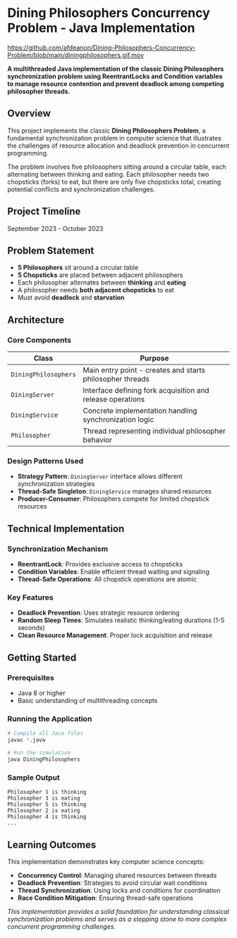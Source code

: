 # Dining Philosophers Concurrency Problem - Java Implementation
https://github.com/afdeanon/Dining-Philosophers-Concurrency-Problem/blob/main/diningphilosophers.gif.mov

**A multithreaded Java implementation of the classic Dining Philosophers synchronization problem using ReentrantLocks and Condition variables to manage resource contention and prevent deadlock among competing philosopher threads.**

## Overview

This project implements the classic **Dining Philosophers Problem**, a fundamental synchronization problem in computer science that illustrates the challenges of resource allocation and deadlock prevention in concurrent programming.

The problem involves five philosophers sitting around a circular table, each alternating between thinking and eating. Each philosopher needs two chopsticks (forks) to eat, but there are only five chopsticks total, creating potential conflicts and synchronization challenges.

## Project Timeline
September 2023 - October 2023

## Problem Statement

- **5 Philosophers** sit around a circular table
- **5 Chopsticks** are placed between adjacent philosophers
- Each philosopher alternates between **thinking** and **eating**
- A philosopher needs **both adjacent chopsticks** to eat
- Must avoid **deadlock** and **starvation**

## Architecture

### Core Components

| Class | Purpose |
|-------|---------|
| `DiningPhilosophers` | Main entry point - creates and starts philosopher threads |
| `DiningServer` | Interface defining fork acquisition and release operations |
| `DiningService` | Concrete implementation handling synchronization logic |
| `Philosopher` | Thread representing individual philosopher behavior |

### Design Patterns Used

- **Strategy Pattern**: `DiningServer` interface allows different synchronization strategies
- **Thread-Safe Singleton**: `DiningService` manages shared resources
- **Producer-Consumer**: Philosophers compete for limited chopstick resources

## Technical Implementation

### Synchronization Mechanism
- **ReentrantLock**: Provides exclusive access to chopsticks
- **Condition Variables**: Enable efficient thread waiting and signaling
- **Thread-Safe Operations**: All chopstick operations are atomic

### Key Features
- **Deadlock Prevention**: Uses strategic resource ordering
- **Random Sleep Times**: Simulates realistic thinking/eating durations (1-5 seconds)
- **Clean Resource Management**: Proper lock acquisition and release

## Getting Started

### Prerequisites
- Java 8 or higher
- Basic understanding of multithreading concepts

### Running the Application

```bash
# Compile all Java files
javac *.java

# Run the simulation
java DiningPhilosophers
```

### Sample Output
```
Philosopher 1 is thinking
Philosopher 3 is eating
Philosopher 5 is thinking
Philosopher 2 is eating
Philosopher 4 is thinking
...
```

## Learning Outcomes

This implementation demonstrates key computer science concepts:

- **Concurrency Control**: Managing shared resources between threads
- **Deadlock Prevention**: Strategies to avoid circular wait conditions
- **Thread Synchronization**: Using locks and conditions for coordination
- **Race Condition Mitigation**: Ensuring thread-safe operations

*This implementation provides a solid foundation for understanding classical synchronization problems and serves as a stepping stone to more complex concurrent programming challenges.*
